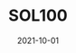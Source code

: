 ---
slug: "SOL100"
date: "2021-10-01"
title: "SOL100"
logline: "SOL100 is a collectible scarcity token powered by the Solana blockchain."
cta: "https://sol100.io/"
logo: /img/SOL100.png
category: defi
website: https://sol100.io/
twitter: "https://twitter.com/sol100token"
telegram: "https://t.me/sol100token"
status: live
---